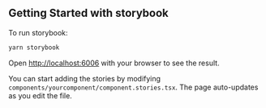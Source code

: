 ## Getting Started with storybook

To run storybook:

```bash
yarn storybook
```

Open [http://localhost:6006](http://localhost:6006) with your browser to see the result.

You can start adding the stories by modifying `components/yourcomponent/component.stories.tsx`. The page auto-updates as you edit the file.
